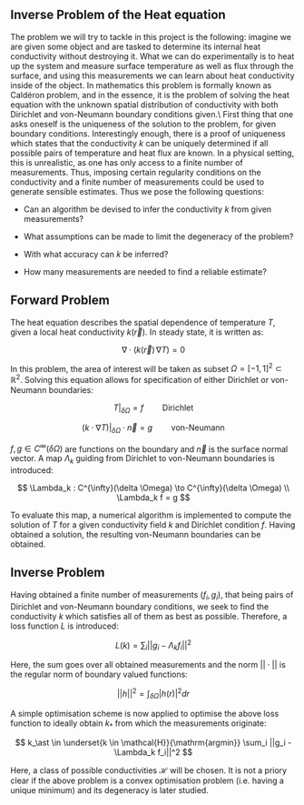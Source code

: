 ## Inverse Problem of the Heat equation

The problem we will try to tackle in this project is the following: imagine we are given some object and are tasked to determine its internal heat conductivity without destroying it. What we can do experimentally is to heat up the system and measure surface temperature as well as flux through the surface, and using this measurements we can learn about heat conductivity inside of the object. In mathematics this problem is formally known as Caldéron problem, and in the essence, it is the problem of solving the heat equation with the unknown spatial distribution of conductivity with both Dirichlet and von-Neumann boundary conditions given.\\
First thing that one asks oneself is the uniqueness of the solution to the problem, for given boundary conditions. Interestingly enough, there is a proof of uniqueness which states that the conductivity $k$ can be uniquely determined if all possible pairs of temperature and heat flux are known. In a physical setting, this is unrealistic, as one has only access to a finite number of measurements. Thus, imposing certain regularity conditions on the conductivity and a finite number of measurements could be used to generate sensible estimates. Thus we pose the following questions:
- Can an algorithm be devised to infer the conductivity $k$ from given measurements?

- What assumptions can be made to limit the degeneracy of the problem?

- With what accuracy can $k$ be inferred?

- How many measurements are needed to find a reliable estimate?
    
## Forward Problem
The heat equation describes the spatial dependence of temperature $T$, given a local heat conductivity $k(\vec{r})$. In steady state, it is written as:

$$
    \nabla \cdot (k(\vec{r})\, \nabla T) = 0
$$

In this problem, the area of interest will be taken as subset $\Omega = [-1,\, 1]^2 \subset \mathbb{R}^2$.
Solving this equation allows for specification of  either Dirichlet or von-Neumann boundaries:

$$
    T|_{\delta \Omega} = f \quad\quad \text{Dirichlet} 
    $$

$$
    (k \cdot \nabla T)|_{\delta \Omega}\cdot \vec{n} = g \quad\quad \text{von-Neumann}
$$

$f, g \in C^{\infty}(\delta \Omega)$ are functions on the boundary and $\vec{n}$ is the surface normal vector.
A map $\Lambda_k$ guiding from Dirichlet to von-Neumann boundaries is introduced:

$$
    \Lambda_k : C^{\infty}(\delta \Omega) \to C^{\infty}(\delta \Omega) \\
    \Lambda_k f = g
$$

To evaluate this map, a numerical algorithm is implemented to compute the solution of $T$ for a given conductivity field $k$ and Dirichlet condition $f$. Having obtained a solution, the resulting von-Neumann boundaries can be obtained.

## Inverse Problem
Having obtained a finite number of measurements $(f_i, g_i)$, that being pairs of Dirichlet and von-Neumann boundary conditions, we seek to find the conductivity $k$ which satisfies all of them as best as possible. Therefore, a loss function $L$ is introduced:

$$
    L(k) = \sum_i ||g_i  - \Lambda_k f_i||^2
$$

Here, the sum goes over all obtained measurements and the norm $||\cdot||$ is the regular norm of boundary valued functions:

$$
    ||h||^2 = \int_{\delta \Omega} |h(r)|^2 dr
$$

A simple optimisation scheme is now applied to optimise the above loss function to ideally obtain $k_\ast$ from which the measurements originate:

$$
    k_\ast \in \underset{k \in \mathcal{H}}{\mathrm{argmin}} \sum_i ||g_i  - \Lambda_k f_i||^2
$$

Here, a class of possible conductivities $\mathcal{H}$ will be chosen. It is not a priory clear if the above problem is a convex optimisation problem (i.e. having a unique minimum) and its degeneracy is later studied. 
